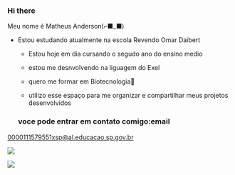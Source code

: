 ### Hi there 

Meu nome é Matheus Anderson(⌐■_■)

- Estou estudando atualmente na escola Revendo Omar Daibert

  - Estou hoje em dia cursando o segudo ano do ensino medio
 
  - estou me desnvolvendo na liguagem do Exel
 
  - quero me formar em Biotecnologia🔬

  - utilizo esse espaço para me organizar e compartilhar meus projetos desenvolvidos
 
  ### voce pode entrar em contato comigo:email

0000111579551xsp@al.educacao.sp.gov.br

![](https://media1.tenor.com/m/Ca4MdvueUSkAAAAC/law-trafalgar-law.gif)

![](https://tenor.com/pt-BR/view/one-piece-law-1017-orchestra-gif-25693271)

